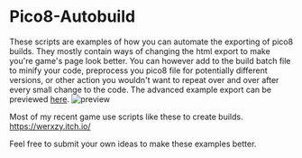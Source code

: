 # Pico8-Autobuild

These scripts are examples of how you can automate the exporting of pico8 builds.
They mostly contain ways of changing the html export to make you're game's page look better.
You can however add to the build batch file to minify your code, preprocess you pico8 file for potentially different versions, or other action you wouldn't want to repeat over and over after every small change to the code.
The advanced example export can be previewed [here](https://werxzy.itch.io/1k-car).
![preview](https://github.com/Werxzy/Pico8-Autobuild/assets/3182796/a3725a3f-e001-48bd-a688-30dd64333f91)

Most of my recent game use scripts like these to create builds. https://werxzy.itch.io/

Feel free to submit your own ideas to make these examples better.
